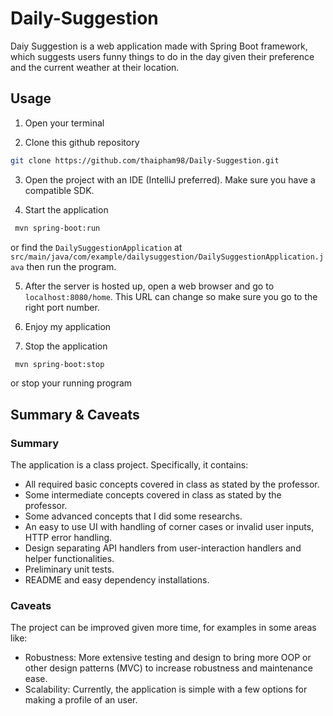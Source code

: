 # Daily-Suggestion

Daiy Suggestion is a web application made with Spring Boot framework, which suggests users funny things to do in the day given their preference and the current weather at their location.

## Usage

1. Open your terminal 

2. Clone this github repository
```bash
git clone https://github.com/thaipham98/Daily-Suggestion.git
```

3. Open the project with an IDE (IntelliJ preferred). Make sure you have a compatible SDK.

4. Start the application
```bash
 mvn spring-boot:run
```
or find the `DailySuggestionApplication` at `src/main/java/com/example/dailysuggestion/DailySuggestionApplication.java` then run the program.

5. After the server is hosted up, open a web browser and go to `localhost:8080/home`. This URL can change so make sure you go to the right port number.

6. Enjoy my application

7. Stop the application 
```bash
 mvn spring-boot:stop
```
or stop your running program

## Summary & Caveats
### Summary
The application is a class project. Specifically, it contains:
- All required basic concepts covered in class as stated by the professor.
- Some intermediate concepts covered in class as stated by the professor.
- Some advanced concepts that I did some researchs.
- An easy to use UI with handling of corner cases or invalid user inputs, HTTP error handling.
- Design separating API handlers from user-interaction handlers and helper functionalities.
- Preliminary unit tests.
- README and easy dependency installations.
### Caveats
The project can be improved given more time, for examples in some areas like:
- Robustness: More extensive testing and design to bring more OOP or other design patterns (MVC) to increase robustness and maintenance ease.
- Scalability: Currently, the application is simple with a few options for making a profile of an user. 
